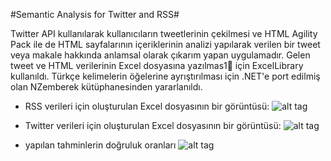 #Semantic Analysis for Twitter and RSS#

Twitter API kullanılarak kullanıcıların tweetlerinin çekilmesi ve HTML Agility Pack ile de HTML sayfalarının içeriklerinin analizi yapılarak verilen bir tweet veya makale hakkında anlamsal olarak çıkarım yapan uygulamadır. Gelen tweet ve HTML verilerinin Excel dosyasına yazılmas1 için ExcelLibrary kullanıldı. Türkçe kelimelerin öğelerine ayrıştırılması için .NET'e port edilmiş olan NZemberek kütüphanesinden yararlanıldı.

* RSS verileri için oluşturulan Excel dosyasının bir görüntüsü:
![alt tag](https://raw.githubusercontent.com/ozcanzaferayan/Semantic-Web-Analysis/master/Images/NonZeroRSSfromUser.xlsx_-_Microsoft_Excel-20140728000320.png)

* Twitter verileri için oluşturulan Excel dosyasının bir görüntüsü:
![alt tag](https://raw.githubusercontent.com/ozcanzaferayan/Semantic-Web-Analysis/master/Images/NonZeroTweetsFromUsers.xlsx_-_Microsoft_Excel-20140728000550.png)

* yapılan tahminlerin doğruluk oranları
![alt tag](https://raw.githubusercontent.com/ozcanzaferayan/Semantic-Web-Analysis/master/Images/Performance.png)
